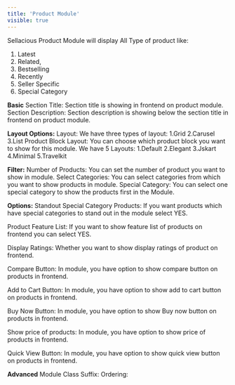 ```yaml
---
title: 'Product Module'
visible: true
---
```


Sellacious Product Module will display All Type of product like: 
1. Latest 
2. Related, 
3. Bestselling
4. Recently 
5. Seller Specific 
6. Special Category


**Basic**
Section Title: Section title is showing in frontend on product module.
Section Description: Section description is showing below the section title in frontend on product module.

**Layout Options:**
Layout: We have three types of layout: 1.Grid 2.Carusel 3.List
Product Block Layout: You can choose which product block you want to show for this module. We have 5 Layouts: 
1.Default 2.Elegant 3.Jskart 4.Minimal 5.Travelkit

**Filter:**
Number of Products: You can set the number of product you want to show in module.
Select Categories: You can select categories from which you want to show products in module.
Special Category: You can select one special category to show the products first in the Module.

**Options:**
Standout Special Category Products: If you want products which have special categories to stand out in the module select YES.

Product Feature List: If you want to show feature list of products on frontend you can select YES.
 
Display Ratings: Whether you want to show display ratings of product on frontend.
 
Compare Button: In module, you have option to show compare button on products in frontend.
 
Add to Cart Button: In module, you have option to show add to cart button on products in frontend.
 
Buy Now Button: In module, you have option to show Buy now button on products in frontend.
 
Show price of products: In module, you have option to show price of products in frontend.
 
Quick View Button: In module, you have option to show quick view button on products in frontend.


**Advanced**
Module Class Suffix:
Ordering:
